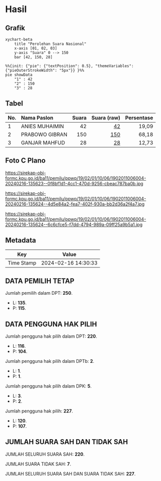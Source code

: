 # Hasil

## Grafik

```mermaid
xychart-beta
    title "Perolehan Suara Nasional"
    x-axis [01, 02, 03]
    y-axis "Suara" 0 --> 150
    bar [42, 150, 28]
```

```mermaid
%%{init: {"pie": {"textPosition": 0.5}, "themeVariables": {"pieOuterStrokeWidth": "5px"}} }%%
pie showData
    "1" : 42
    "2" : 150
    "3" : 28
```

## Tabel

| No. | Nama Paslon    | Suara | Suara (raw) | Persentase |
|:--- |:-------------- | -----:| -----------:| ----------:|
| 1   | ANIES MUHAIMIN | 42    | [42][p-1]   | 19,09      |
| 2   | PRABOWO GIBRAN | 150   | [150][p-2]  | 68,18      |
| 3   | GANJAR MAHFUD  | 28    | [28][p-3]   | 12,73      |


[p-1]: https://github.com/gigit-pemilu/pemilu-2024/blob/main/pilpres/hitung-suara/sub/19-kepulauan-bangka-belitung/sub/02-belitung/sub/01-tanjung-pandan/sub/1006-pangkallalang/sub/004-tps/sub/paslon-1.txt
[p-2]: https://github.com/gigit-pemilu/pemilu-2024/blob/main/pilpres/hitung-suara/sub/19-kepulauan-bangka-belitung/sub/02-belitung/sub/01-tanjung-pandan/sub/1006-pangkallalang/sub/004-tps/sub/paslon-2.txt
[p-3]: https://github.com/gigit-pemilu/pemilu-2024/blob/main/pilpres/hitung-suara/sub/19-kepulauan-bangka-belitung/sub/02-belitung/sub/01-tanjung-pandan/sub/1006-pangkallalang/sub/004-tps/sub/paslon-3.txt

## Foto C Plano

https://sirekap-obj-formc.kpu.go.id/ba11/pemilu/ppwp/19/02/01/10/06/1902011006004-20240216-135623--0f8bf1d1-4cc1-470d-9256-cbeac787ba0b.jpg

https://sirekap-obj-formc.kpu.go.id/ba11/pemilu/ppwp/19/02/01/10/06/1902011006004-20240216-135624--4d5e84a2-fea7-402f-930a-bb2d36a2f4a7.jpg

https://sirekap-obj-formc.kpu.go.id/ba11/pemilu/ppwp/19/02/01/10/06/1902011006004-20240216-135624--6c6cfce5-f7dd-4794-989a-09ff25a9b5a1.jpg


## Metadata

| Key        | Value               |
| ---------- | ------------------- |
| Time Stamp | 2024-02-16 14:30:33 |


## DATA PEMILIH TETAP

Jumlah pemilih dalam DPT: **250**.
 * L: **135**.
 * P: **115**.

## DATA PENGGUNA HAK PILIH

Jumlah pengguna hak pilih dalam DPT: **220**.
 * L: **116**.
 * P: **104**.

Jumlah pengguna hak pilih dalam DPTb: **2**.
 * L: **1**.
 * P: **1**.

Jumlah pengguna hak pilih dalam DPK: **5**.
 * L: **3**.
 * P: **2**.

Jumlah pengguna hak pilih: **227**.
 * L: **120**.
 * P: **107**.

## JUMLAH SUARA SAH DAN TIDAK SAH

JUMLAH SELURUH SUARA SAH: **220**.

JUMLAH SUARA TIDAK SAH: **7**.

JUMLAH SELURUH SUARA SAH DAN SUARA TIDAK SAH: **227**.


